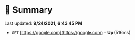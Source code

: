 # 📖 Summary
Last updated: **9/24/2021, 6:43:45 PM**

- `GET` [https://google.com](https://google.com) - **Up** (516ms)
